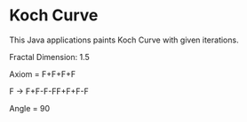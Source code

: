 Koch Curve
=====================

This Java applications paints Koch Curve with given iterations.

Fractal Dimension: 1.5

Axiom = F+F+F+F

F -> F+F-F-FF+F+F-F

Angle = 90
